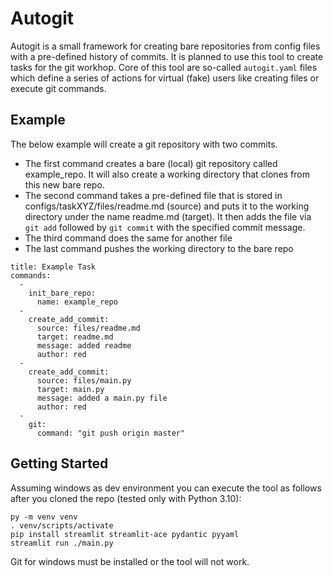 # Autogit

Autogit is a small framework for creating bare repositories from config files with a pre-defined history of commits. It is planned to use this tool to create tasks for the git workhop. Core of this tool are so-called `autogit.yaml` files which define a series of actions for virtual (fake) users like creating files or execute git commands.

## Example

The below example will create a git repository with two commits.

- The first command creates a bare (local) git repository called example_repo. It will
  also create a working directory that clones from this new bare repo.
- The second command takes a pre-defined file that is stored in
  configs/taskXYZ/files/readme.md (source) and puts it to the working
  directory under the name readme.md (target). It then adds the file via `git add`
  followed by `git commit` with the specified commit message.
- The third command does the same for another file
- The last command pushes the working directory to the bare repo

```
title: Example Task
commands:
  -
    init_bare_repo:
      name: example_repo
  -
    create_add_commit:
      source: files/readme.md
      target: readme.md
      message: added readme
      author: red
  -
    create_add_commit:
      source: files/main.py
      target: main.py
      message: added a main.py file
      author: red 
  -
    git:
      command: "git push origin master"  
```

## Getting Started

Assuming windows as dev environment you can execute the tool as follows after you
cloned the repo (tested only with Python 3.10):

```
py -m venv venv
. venv/scripts/activate
pip install streamlit streamlit-ace pydantic pyyaml
streamlit run ./main.py
```

Git for windows must be installed or the tool will not work.
